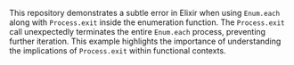 This repository demonstrates a subtle error in Elixir when using `Enum.each` along with `Process.exit` inside the enumeration function.  The `Process.exit` call unexpectedly terminates the entire `Enum.each` process, preventing further iteration.  This example highlights the importance of understanding the implications of `Process.exit` within functional contexts.